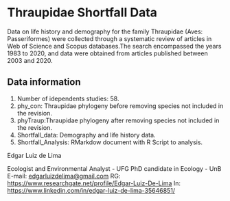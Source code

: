 # Thraupidae Shortfall Data

Data on life history and demography for the family Thraupidae (Aves: Passeriformes) were collected through a systematic review 
of articles in Web of Science and Scopus databases.The search encompassed the years 1983 to 2020, and data were obtained from 
articles published between 2003 and 2020.
## Data information

1. Number of idependents studies: 58.
2. phy_con: Thraupidae phylogeny before removing species not included in the revision.
3. phyTraup:Thraupidae phylogeny after removing species not included in the revision.
4. Shortfall_data: Demography and life history data.
5. Shortfall_Analysis: RMarkdow document with R Script to analysis.


Edgar Luiz de Lima

Ecologist and Environmental Analyst - UFG
PhD candidate in Ecology - UnB
E-mail: edgarluizdelima@gmail.com
RG: https://www.researchgate.net/profile/Edgar-Luiz-De-Lima
In: https://www.linkedin.com/in/edgar-luiz-de-lima-35646851/
